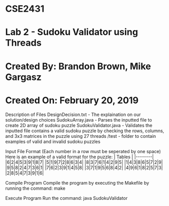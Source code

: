 # CSE2431
# Lab 2 - Sudoku Validator using Threads 
# Created By: Brandon Brown, Mike Gargasz
# Created On: February 20, 2019

Description of Files
    DesignDecision.txt - The explaination on our solution/design choices 
    SudokuArray.java - Parses the inputted file to create 2D array of sudoku puzzle
    SudokuValidator.java - Validates the inputted file contains a valid sudoku puzzle by checking the rows, columns, and 3x3 matrices in the puzzle using 27 threads
    /test - folder to contain examples of valid and invalid sudoku puzzles

Input File Format (Each number in a row must be seperated by one space)
     Here is an example of a valid format for the puzzle: 
        | Tables | 
        |--------|
        |6|2|4|5|3|9|1|8|7|
        |5|1|9|7|2|8|6|3|4|
        |8|3|7|6|1|4|2|9|5|
        |1|4|3|8|6|5|7|2|9|
        |9|5|8|2|4|7|3|6|1|
        |7|6|2|3|9|1|4|5|8|
        |3|7|1|9|5|6|8|4|2|
        |4|9|6|1|8|2|5|7|3|
        |2|8|5|4|7|3|9|1|6|

Compile Program 
    Compile the program by executing the Makefile by running the command: make

Execute Program 
    Run the command: java SudokuValidator <input-file> 
